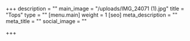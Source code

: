 +++
description = ""
main_image = "/uploads/IMG_24071 (1).jpg"
title = "Tops"
type = ""
[menu.main]
weight = 1
[seo]
meta_description = ""
meta_title = ""
social_image = ""

+++

